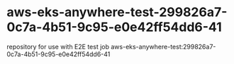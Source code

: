 # aws-eks-anywhere-test-299826a7-0c7a-4b51-9c95-e0e42ff54dd6-41
repository for use with E2E test job aws-eks-anywhere-test:299826a7-0c7a-4b51-9c95-e0e42ff54dd6-41
